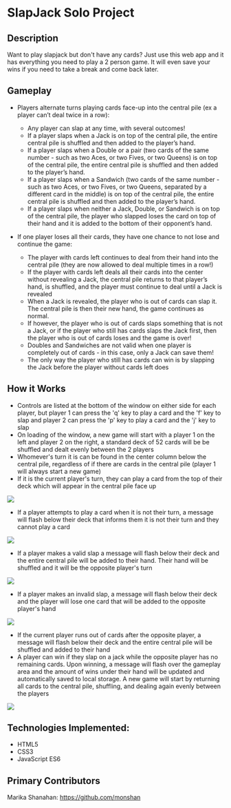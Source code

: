 # SlapJack Solo Project
## Description

Want to play slapjack but don't have any cards? Just use this web app and it has everything you need to play a 2 person game. It will even save your wins if you need to take a break and come back later.

## Gameplay

- Players alternate turns playing cards face-up into the central pile (ex a player can’t deal twice in a row):
    - Any player can slap at any time, with several outcomes!
    - If a player slaps when a Jack is on top of the central pile, the entire central pile is shuffled and then added to the player’s hand.
    - If a player slaps when a Double or a pair (two cards of the same number - such as two Aces, or two Fives, or two Queens) is on top of the central pile, the entire central pile is shuffled and then added to the player’s hand.
    - If a player slaps when a Sandwich (two cards of the same number - such as two Aces, or two Fives, or two Queens, separated by a different card in the middle) is on top of the central pile, the entire central pile is shuffled and then added to the player’s hand.
    - If a player slaps when neither a Jack, Double, or Sandwich is on top of the central pile, the player who slapped loses the card on top of their hand and it is added to the bottom of their opponent’s hand.


- If one player loses all their cards, they have one chance to not lose and continue the game:
    - The player with cards left continues to deal from their hand into the central pile (they are now allowed to deal multiple times in a row!)
    - If the player with cards left deals all their cards into the center without revealing a Jack, the central pile returns to that player’s hand, is shuffled, and the player must continue to deal until a Jack is revealed
    - When a Jack is revealed, the player who is out of cards can slap it. The central pile is then their new hand, the game continues as normal.
    - If however, the player who is out of cards slaps something that is not a Jack, or if the player who still has cards slaps the Jack first, then the player who is out of cards loses and the game is over!
    - Doubles and Sandwiches are not valid when one player is completely out of cards - in this case, only a Jack can save them!
    - The only way the player who still has cards can win is by slapping the Jack before the player without cards left does

## How it Works


- Controls are listed at the bottom of the window on either side for each player, but player 1 can press the 'q' key to play a card and the 'f' key to slap and player 2 can press the 'p' key to play a card and the 'j' key to slap
- On loading of the window, a new game will start with a player 1 on the left and player 2 on the right, a standard deck of 52 cards will be be shuffled and dealt evenly between the 2 players
- Whomever's turn it is can be found in the center column below the central pile, regardless of if there are cards in the central pile (player 1 will always start a new game)
- If it is the current player's turn, they can play a card from the top of their deck which will appear in the central pile face up

![](https://media.giphy.com/media/CPO7B5GhQcwpJa10hz/giphy.gif)
- If a player attempts to play a card when it is not their turn, a message will flash below their deck that informs them it is not their turn and they cannot play a card

![](https://media.giphy.com/media/sHV8Jlnu2bMCZ9ZhhD/giphy.gif)
- If a player makes a valid slap a message will flash below their deck and the entire central pile will be added to their hand. Their hand will be shuffled and it will be the opposite player's turn

![](https://media.giphy.com/media/4dLb9bDCTWKQq7L0Ns/giphy.gif)
- If a player makes an invalid slap, a message will flash below their deck and the player will lose one card that will be added to the opposite player's hand

![](https://media.giphy.com/media/rsE8VVatV6X2ENCMvf/giphy.gif)
- If the current player runs out of cards after the opposite player, a message will flash below their deck and the entire central pile will be shuffled and added to their hand
- A player can win if they slap on a jack while the opposite player has no remaining cards. Upon winning, a message will flash over the gameplay area and the amount of wins under their hand will be updated and automatically saved to local storage. A new game will start by returning all cards to the central pile, shuffling, and dealing again evenly between the players

![](https://media.giphy.com/media/hubDPhmxNV0R5oMpoY/giphy.gif)

## Technologies Implemented:

- HTML5
- CSS3
- JavaScript ES6

## Primary Contributors

Marika Shanahan: https://github.com/monshan
